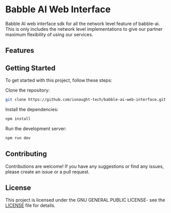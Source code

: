 # Babble AI Web Interface

Babble AI web interface sdk for all the network level feature of babble-ai.
This is only includes the network level implementations to give our partner maximum flexibility of using our services.

## Features


## Getting Started

To get started with this project, follow these steps:

Clone the repository:

```bash
git clone https://github.com/ionaught-tech/babble-ai-web-interface.git
```

Install the dependencies:

```bash
npm install
```

Run the development server:

```bash
npm run dev
```

## Contributing

Contributions are welcome!
If you have any suggestions or find any issues, please create an issue or a pull request.

## License

This project is licensed under the GNU GENERAL PUBLIC LICENSE- see the [LICENSE](https://github.com/ionaught-tech/babble-ai-web-interface/blob/main/LICENSE) file for details.
